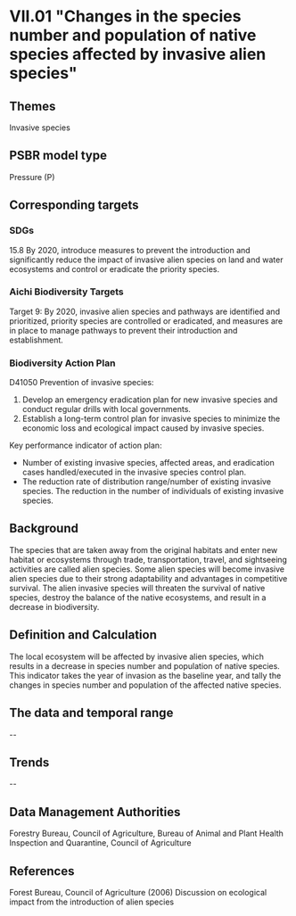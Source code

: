 # VII.01 "Changes in the species number and population of native species affected by invasive alien species"

<script type="text/javascript" src="http://cdn.mathjax.org/mathjax/latest/MathJax.js?config=TeX-AMS-MML_HTMLorMML"></script>

## Themes
Invasive species
## PSBR model type
Pressure (P)
## Corresponding targets
### SDGs
15.8 By 2020, introduce measures to prevent the introduction and significantly reduce the impact of invasive alien species on land and water ecosystems and control or eradicate the priority species.
### Aichi Biodiversity Targets
Target 9: By 2020, invasive alien species and pathways are identified and prioritized, priority species are controlled or eradicated, and measures are in place to manage pathways to prevent their introduction and establishment.
### Biodiversity Action Plan
D41050 Prevention of invasive species:
1. Develop an emergency eradication plan for new invasive species and conduct regular drills with local governments.
2. Establish a long-term control plan for invasive species to minimize the economic loss and ecological impact caused by invasive species.

Key performance indicator of action plan:
* Number of existing invasive species, affected areas, and eradication cases handled/executed in the invasive species control plan.
* The reduction rate of distribution range/number of existing invasive species. The reduction in the number of individuals of existing invasive species.
## Background
The species that are taken away from the original habitats and enter new habitat or ecosystems through trade, transportation, travel, and sightseeing activities are called alien species. Some alien species will become invasive alien species due to their strong adaptability and advantages in competitive survival. The alien invasive species will threaten the survival of native species, destroy the balance of the native ecosystems, and result in a decrease in biodiversity.
## Definition and Calculation
The local ecosystem will be affected by invasive alien species, which results in a decrease in species number and population of native species. This indicator takes the year of invasion as the baseline year, and tally the changes in species number and population of the affected native species.
## The data and temporal range
--
## Trends
--
## Data Management Authorities
Forestry Bureau, Council of Agriculture, Bureau of Animal and Plant Health Inspection and Quarantine, Council of Agriculture
## References
Forest Bureau, Council of Agriculture (2006) Discussion on ecological impact from the introduction of alien species
